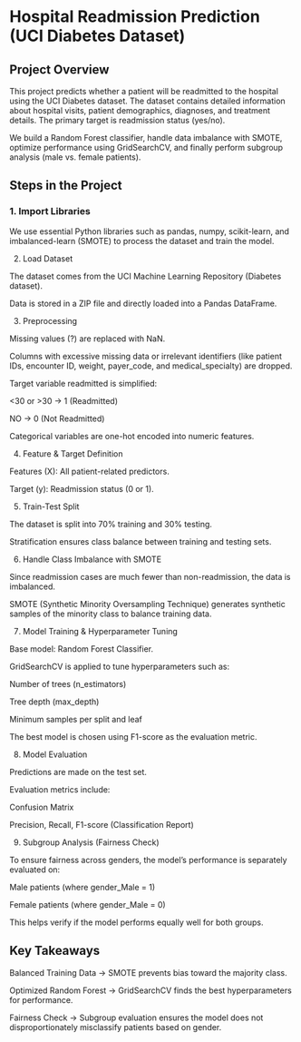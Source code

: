 # Hospital Readmission Prediction (UCI Diabetes Dataset)
## Project Overview

This project predicts whether a patient will be readmitted to the hospital using the UCI Diabetes dataset. The dataset contains detailed information about hospital visits, patient demographics, diagnoses, and treatment details. The primary target is readmission status (yes/no).

We build a Random Forest classifier, handle data imbalance with SMOTE, optimize performance using GridSearchCV, and finally perform subgroup analysis (male vs. female patients).

## Steps in the Project
### 1. Import Libraries

We use essential Python libraries such as pandas, numpy, scikit-learn, and imbalanced-learn (SMOTE) to process the dataset and train the model.

2. Load Dataset

The dataset comes from the UCI Machine Learning Repository (Diabetes dataset).

Data is stored in a ZIP file and directly loaded into a Pandas DataFrame.

3. Preprocessing

Missing values (?) are replaced with NaN.

Columns with excessive missing data or irrelevant identifiers (like patient IDs, encounter ID, weight, payer_code, and medical_specialty) are dropped.

Target variable readmitted is simplified:

<30 or >30 → 1 (Readmitted)

NO → 0 (Not Readmitted)

Categorical variables are one-hot encoded into numeric features.

4. Feature & Target Definition

Features (X): All patient-related predictors.

Target (y): Readmission status (0 or 1).

5. Train-Test Split

The dataset is split into 70% training and 30% testing.

Stratification ensures class balance between training and testing sets.

6. Handle Class Imbalance with SMOTE

Since readmission cases are much fewer than non-readmission, the data is imbalanced.

SMOTE (Synthetic Minority Oversampling Technique) generates synthetic samples of the minority class to balance training data.

7. Model Training & Hyperparameter Tuning

Base model: Random Forest Classifier.

GridSearchCV is applied to tune hyperparameters such as:

Number of trees (n_estimators)

Tree depth (max_depth)

Minimum samples per split and leaf

The best model is chosen using F1-score as the evaluation metric.

8. Model Evaluation

Predictions are made on the test set.

Evaluation metrics include:

Confusion Matrix

Precision, Recall, F1-score (Classification Report)

9. Subgroup Analysis (Fairness Check)

To ensure fairness across genders, the model’s performance is separately evaluated on:

Male patients (where gender_Male = 1)

Female patients (where gender_Male = 0)

This helps verify if the model performs equally well for both groups.

## Key Takeaways

Balanced Training Data → SMOTE prevents bias toward the majority class.

Optimized Random Forest → GridSearchCV finds the best hyperparameters for performance.

Fairness Check → Subgroup evaluation ensures the model does not disproportionately misclassify patients based on gender.
